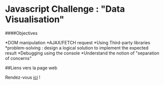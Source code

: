 # Javascript Challenge : "Data Visualisation"

####Objectives

*DOM manipulation
*AJAX/FETCH request
*Using Third-party libraries
*problem-solving : design a logical solution to implement the expected result
*Debugging using the console
*Understand the notion of "separation of concerns"

##Liens vers la page web

Rendez-vous [ici](https://soufianecode.github.io/challenge-Js/) !
